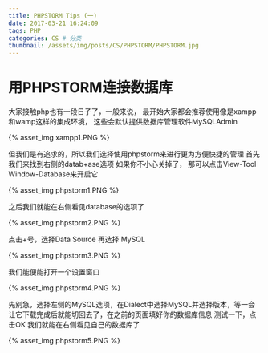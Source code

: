 ```yaml
---
title: PHPSTORM Tips (一)
date: 2017-03-21 16:24:09
tags: PHP
categories: CS # 分类
thumbnail: /assets/img/posts/CS/PHPSTORM/PHPSTORM.jpg
---
```

# 用PHPSTORM连接数据库
大家接触php也有一段日子了，一般来说，
最开始大家都会推荐使用像是xampp和wamp这样的集成环境，
这些会默认提供数据库管理软件MySQLAdmin

{% asset_img xampp1.PNG %}

但我们是有追求的，所以我们选择使用phpstorm来进行更为方便快捷的管理
首先我们来找到右侧的datab+ase选项
如果你不小心关掉了， 那可以点击View-Tool Window-Database来开启它

{% asset_img phpstorm1.PNG %}

之后我们就能在右侧看见database的选项了

{% asset_img phpstorm2.PNG %}

点击+号，选择Data Source 再选择 MySQL

{% asset_img phpstorm3.PNG %}

我们能便能打开一个设置窗口

{% asset_img phpstorm4.PNG %}

先别急，选择左侧的MySQL选项，在Dialect中选择MySQL并选择版本，等一会让它下载完成后就能切回去了，在之前的页面填好你的数据库信息
测试一下，点击OK
我们就能在右侧看见自己的数据库了

{% asset_img phpstorm5.PNG %}